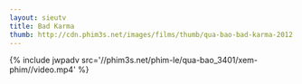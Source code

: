 ```yaml
---
layout: sieutv
title: Bad Karma
thumb: http://cdn.phim3s.net/images/films/thumb/qua-bao-bad-karma-2012.jpg
---
```

{% include jwpadv src='//phim3s.net/phim-le/qua-bao_3401/xem-phim//video.mp4' %}
